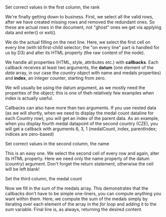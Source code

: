 Set correct values in the first column, the rank

We're finally getting down to business. First, we select all the valid rows, after we have created missing rows and removed the redundant ones. So these are actual rows in the document, not "ghost" ones we get via applying data and enter() or exit().

We do the actual filling on the next line. Here, we select the first cell on every line (with td:first-child selector; the "on every line" part is handled for us by D3) and alter its HTML property (the raw content of the <td> node).

We handle all properties (HTML, style, attributes etc.) with **callbacks**. Each callback receives at least two arguments, the **datum** (one element of the *data* array, in our case the *country* object with name and medals properties) and **index**, an integer counter, starting from zero.

We will usually be using the datum argument, as we mostly need the properties of the object; this is one of theh relatively few examples when index is actually useful.

Callbacks can also have more than two arguments. If you use nested data (as we will shortly, when we need to display the medal count dataline for each Country row), you will get an index of the parent data. As an example, when you display fourth medal datapoint of the second country (CZE), you will get a callback with arguments 6, 3, 1 (medalCount, index, parentIndex; indices are zero-based)

Set correct values in the second column, the name

This is an easy one. We select the second cell of every row and again, alter its HTML property. Here we need only the name property of the datum (*country*) argument. Don't forget the return statement, otherwise the cell will be left blank!

Set the third column, the medal count

Now we fill in the sum of the medals array. This demonstrates that the callbacks don't have to be simple one-liners, you can compute anything you want within them. Here, we compute the sum of the medals simply by iterating over each element of the array in the *for loop* and adding it to the *sum* variable. Final line is, as always, returning the desired content.